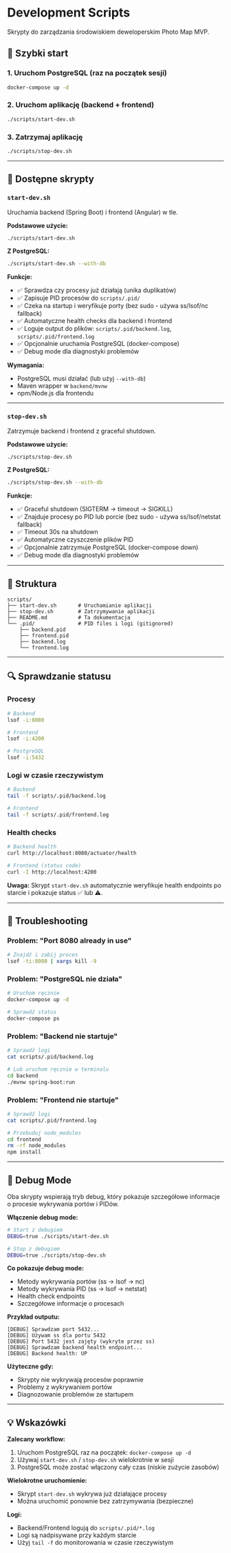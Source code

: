 # Development Scripts

Skrypty do zarządzania środowiskiem deweloperskim Photo Map MVP.

## 🚀 Szybki start

### 1. Uruchom PostgreSQL (raz na początek sesji)
```bash
docker-compose up -d
```

### 2. Uruchom aplikację (backend + frontend)
```bash
./scripts/start-dev.sh
```

### 3. Zatrzymaj aplikację
```bash
./scripts/stop-dev.sh
```

---

## 📜 Dostępne skrypty

### `start-dev.sh`

Uruchamia backend (Spring Boot) i frontend (Angular) w tle.

**Podstawowe użycie:**
```bash
./scripts/start-dev.sh
```

**Z PostgreSQL:**
```bash
./scripts/start-dev.sh --with-db
```

**Funkcje:**
- ✅ Sprawdza czy procesy już działają (unika duplikatów)
- ✅ Zapisuje PID procesów do `scripts/.pid/`
- ✅ Czeka na startup i weryfikuje porty (bez sudo - używa ss/lsof/nc fallback)
- ✅ Automatyczne health checks dla backend i frontend
- ✅ Loguje output do plików: `scripts/.pid/backend.log`, `scripts/.pid/frontend.log`
- ✅ Opcjonalnie uruchamia PostgreSQL (docker-compose)
- ✅ Debug mode dla diagnostyki problemów

**Wymagania:**
- PostgreSQL musi działać (lub użyj `--with-db`)
- Maven wrapper w `backend/mvnw`
- npm/Node.js dla frontendu

---

### `stop-dev.sh`

Zatrzymuje backend i frontend z graceful shutdown.

**Podstawowe użycie:**
```bash
./scripts/stop-dev.sh
```

**Z PostgreSQL:**
```bash
./scripts/stop-dev.sh --with-db
```

**Funkcje:**
- ✅ Graceful shutdown (SIGTERM → timeout → SIGKILL)
- ✅ Znajduje procesy po PID lub porcie (bez sudo - używa ss/lsof/netstat fallback)
- ✅ Timeout 30s na shutdown
- ✅ Automatyczne czyszczenie plików PID
- ✅ Opcjonalnie zatrzymuje PostgreSQL (docker-compose down)
- ✅ Debug mode dla diagnostyki problemów

---

## 📂 Struktura

```
scripts/
├── start-dev.sh       # Uruchamianie aplikacji
├── stop-dev.sh        # Zatrzymywanie aplikacji
├── README.md          # Ta dokumentacja
└── .pid/              # PID files i logi (gitignored)
    ├── backend.pid
    ├── frontend.pid
    ├── backend.log
    └── frontend.log
```

---

## 🔍 Sprawdzanie statusu

### Procesy
```bash
# Backend
lsof -i:8080

# Frontend
lsof -i:4200

# PostgreSQL
lsof -i:5432
```

### Logi w czasie rzeczywistym
```bash
# Backend
tail -f scripts/.pid/backend.log

# Frontend
tail -f scripts/.pid/frontend.log
```

### Health checks
```bash
# Backend health
curl http://localhost:8080/actuator/health

# Frontend (status code)
curl -I http://localhost:4200
```

**Uwaga:** Skrypt `start-dev.sh` automatycznie weryfikuje health endpoints po starcie i pokazuje status ✅ lub ⚠️.

---

## 🐛 Troubleshooting

### Problem: "Port 8080 already in use"
```bash
# Znajdź i zabij proces
lsof -ti:8080 | xargs kill -9
```

### Problem: "PostgreSQL nie działa"
```bash
# Uruchom ręcznie
docker-compose up -d

# Sprawdź status
docker-compose ps
```

### Problem: "Backend nie startuje"
```bash
# Sprawdź logi
cat scripts/.pid/backend.log

# Lub uruchom ręcznie w terminalu
cd backend
./mvnw spring-boot:run
```

### Problem: "Frontend nie startuje"
```bash
# Sprawdź logi
cat scripts/.pid/frontend.log

# Przebuduj node_modules
cd frontend
rm -rf node_modules
npm install
```

---

## 🐞 Debug Mode

Oba skrypty wspierają tryb debug, który pokazuje szczegółowe informacje o procesie wykrywania portów i PIDów.

**Włączenie debug mode:**
```bash
# Start z debugiem
DEBUG=true ./scripts/start-dev.sh

# Stop z debugiem
DEBUG=true ./scripts/stop-dev.sh
```

**Co pokazuje debug mode:**
- Metody wykrywania portów (ss → lsof → nc)
- Metody wykrywania PID (ss → lsof → netstat)
- Health check endpoints
- Szczegółowe informacje o procesach

**Przykład outputu:**
```
[DEBUG] Sprawdzam port 5432...
[DEBUG] Używam ss dla portu 5432
[DEBUG] Port 5432 jest zajęty (wykryte przez ss)
[DEBUG] Sprawdzam backend health endpoint...
[DEBUG] Backend health: UP
```

**Użyteczne gdy:**
- Skrypty nie wykrywają procesów poprawnie
- Problemy z wykrywaniem portów
- Diagnozowanie problemów ze startupem

---

## 💡 Wskazówki

**Zalecany workflow:**
1. Uruchom PostgreSQL raz na początek: `docker-compose up -d`
2. Używaj `start-dev.sh` / `stop-dev.sh` wielokrotnie w sesji
3. PostgreSQL może zostać włączony cały czas (niskie zużycie zasobów)

**Wielokrotne uruchomienie:**
- Skrypt `start-dev.sh` wykrywa już działające procesy
- Można uruchomić ponownie bez zatrzymywania (bezpieczne)

**Logi:**
- Backend/Frontend logują do `scripts/.pid/*.log`
- Logi są nadpisywane przy każdym starcie
- Użyj `tail -f` do monitorowania w czasie rzeczywistym
